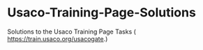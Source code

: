 # Usaco-Training-Page-Solutions
Solutions to the Usaco Training Page Tasks ( https://train.usaco.org/usacogate.)
